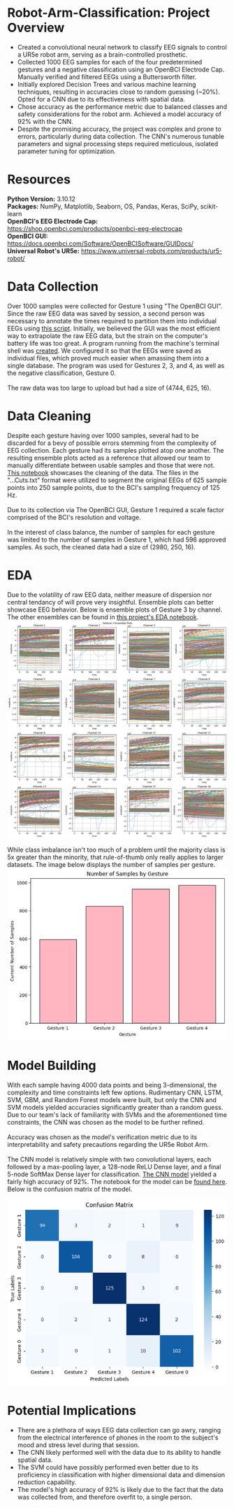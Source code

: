 # Robot-Arm-Classification: Project Overview
- Created a convolutional neural network to classify EEG signals to control a UR5e robot arm, serving as a brain-controlled prosthetic.
- Collected 1000 EEG samples for each of the four predetermined gestures and a negative classification using an OpenBCI Electrode Cap. Manually verified and filtered EEGs using a Buttersworth filter.
- Initially explored Decision Trees and various machine learning techniques, resulting in accuracies close to random guessing (~20%). Opted for a CNN due to its effectiveness with spatial data.
- Chose accuracy as the performance metric due to balanced classes and safety considerations for the robot arm. Achieved a model accuracy of 92% with the CNN.
- Despite the promising accuracy, the project was complex and prone to errors, particularly during data collection. The CNN's numerous tunable parameters and signal processing steps required meticulous, isolated parameter tuning for optimization.



# Resources 
**Python Version:** 3.10.12 <br>
**Packages:** NumPy, Matplotlib, Seaborn, OS, Pandas, Keras, SciPy, scikit-learn <br>
**OpenBCI's EEG Electrode Cap:** https://shop.openbci.com/products/openbci-eeg-electrocap <br>
**OpenBCI GUI:** https://docs.openbci.com/Software/OpenBCISoftware/GUIDocs/ <br>
**Universal Robot's UR5e:** https://www.universal-robots.com/products/ur5-robot/<br>



# Data Collection
Over 1000 samples were collected for Gesture 1 using "The OpenBCI GUI". Since the raw EEG data was saved by session, a second person was necessary to annotate the times required to partition them into individual EEGs using [this script](/OpenBCI_GUI_Timing.py). Initially, we believed the GUI was the most efficient way to extrapolate the raw EEG data, but the strain on the computer's battery life was too great. A program running from the machine's terminal shell was [created](/BCI_LiveFeeding.py). We configured it so that the EEGs were saved as individual files, which proved much easier when amassing them into a single database. The program was used for Gestures 2, 3, and 4, as well as the negative classification, Gesture 0.
 <br><br>
The raw data was too large to upload but had a size of (4744, 625, 16).



# Data Cleaning
Despite each gesture having over 1000 samples, several had to be discarded for a bevy of possible errors stemming from the complexity of EEG collection. Each gesture had its samples plotted atop one another. The resulting ensemble plots acted as a reference that allowed our team to manually differentiate between usable samples and those that were not. [This notebook](/Robot_Arm_Classification,_Data_Cleaning.ipynb) showcases the cleaning of the data. The files in the "...Cuts.txt" format were utilized to segment the original EEGs of 625 sample points into 250 sample points, due to the BCI's sampling frequency of 125 Hz. <br><br>
Due to its collection via The OpenBCI GUI, Gesture 1 required a scale factor comprised of the BCI's resolution and voltage. <br><br>
In the interest of class balance, the number of samples for each gesture was limited to the number of samples in Gesture 1, which had 596 approved samples. As such, the cleaned data had a size of (2980, 250, 16).



# EDA
Due to the volatility of raw EEG data, neither measure of dispersion nor central tendancy of will prove very insightful. Ensemble plots can better showcase EEG behavior. Below is ensemble plots of Gesture 3 by channel. The other ensembles can be found in [this project's EDA notebook](/Robot_Arm_Classification,_EDA.ipynb).
![Image](/images/G3_Ens.png)

While class imbalance isn't too much of a problem until the majority class is 5x greater than the minority, that rule-of-thumb only really applies to larger datasets. The image below displays the number of samples per gesture.
![Image](/images/Number_of_Samples_by_Gesture.png)



# Model Building
With each sample having 4000 data points and being 3-dimensional, the complexity and time constraints left few options. Rudimentary CNN, LSTM, SVM, GBM, and Random Forest models were built, but only the CNN and SVM models yielded accuracies significantly greater than a random guess. Due to our team's lack of familiarity with SVMs and the aforementioned time constraints, the CNN was chosen as the model to be further refined. <br><br>
Accuracy was chosen as the model's verification metric due to its interpretability and safety precautions regarding the UR5e Robot Arm. <br><br>
The CNN model is relatively simple with two convolutional layers, each followed by a max-pooling layer, a 128-node ReLU Dense layer, and a final 5-node SoftMax Dense layer for classification. [The CNN model](/Robot_Arm_Classification_CNN.hdf5) yielded a fairly high accuracy of 92%. The notebook for the model can be [found here](/Robot_Arm_Classification,_Model_Building.ipynb). Below is the confusion matrix of the model.

    
![Image](/images/BME_CM.png)



# Potential Implications
- There are a plethora of ways EEG data collection can go awry, ranging from the electrical interference of phones in the room to the subject's mood and stress level during that session.
- The CNN likely performed well with the data due to its ability to handle spatial data.
- The SVM could have possibly performed even better due to its proficiency in classification with higher dimensional data and dimension reduction capability.
- The model's high accuracy of 92% is likely due to the fact that the data was collected from, and therefore overfit to, a single person.
